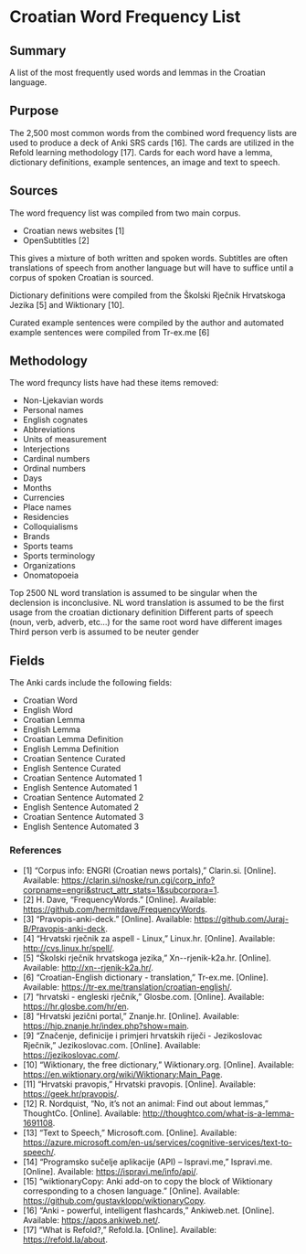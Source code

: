# Croatian Word Frequency List

## Summary
A list of the most frequently used words and lemmas in the Croatian language. 

## Purpose
The 2,500 most common words from the combined word frequency lists are used to produce a deck of Anki SRS cards [16]. The cards are utilized in the Refold learning methodology [17]. Cards for each word have a lemma, dictionary definitions, example sentences, an image and text to speech. 										

## Sources
The word frequency list was compiled from two main corpus. 
- Croatian news websites [1]
- OpenSubtitles [2]

This gives a mixture of both written and spoken words. Subtitles are often translations of speech from another language but will have to suffice until a corpus of spoken Croatian is sourced.

Dictionary definitions were compiled from the Školski Rječnik Hrvatskoga Jezika [5] and Wiktionary [10].

Curated example sentences were compiled by the author and automated example sentences were compiled from Tr-ex.me [6]

## Methodology

The word frequncy lists have had these items removed:
- Non-Ljekavian words
- Personal names
- English cognates
- Abbreviations
- Units of measurement
- Interjections
- Cardinal numbers
- Ordinal numbers
- Days
- Months
- Currencies 
- Place names
- Residencies
- Colloquialisms
- Brands
- Sports teams
- Sports terminology
- Organizations
- Onomatopoeia	
	
Top 2500	NL word translation is assumed to be singular when the declension is inconclusive.
NL word translation is assumed to be the first usage from the croatian dictionary definition
Different parts of speech (noun, verb, adverb, etc...) for the same root word have different images
Third person verb is assumed to be neuter gender

## Fields
The Anki cards include the following fields:
- Croatian Word	
- English Word	
- Croatian Lemma	
- English Lemma	
- Croatian Lemma Definition	
- English Lemma Definition	
- Croatian Sentence Curated	
- English Sentence Curated	
- Croatian Sentence Automated 1	
- English Sentence Automated 1	
- Croatian Sentence Automated 2	
- English Sentence Automated 2	
- Croatian Sentence Automated 3	
- English Sentence Automated 3	
	
### References	
	
- [1]	“Corpus info: ENGRI (Croatian news portals),” Clarin.si. [Online]. Available: https://clarin.si/noske/run.cgi/corp_info?corpname=engri&struct_attr_stats=1&subcorpora=1.
- [2]	H. Dave, “FrequencyWords.” [Online]. Available: https://github.com/hermitdave/FrequencyWords.
- [3]	“Pravopis-anki-deck.” [Online]. Available: https://github.com/Juraj-B/Pravopis-anki-deck.
- [4]	“Hrvatski rječnik za aspell - Linux,” Linux.hr. [Online]. Available: http://cvs.linux.hr/spell/.
- [5]	“Školski rječnik hrvatskoga jezika,” Xn--rjenik-k2a.hr. [Online]. Available: http://xn--rjenik-k2a.hr/.
- [6]	“Croatian-English dictionary - translation,” Tr-ex.me. [Online]. Available: https://tr-ex.me/translation/croatian-english/.
- [7]	“hrvatski - engleski rječnik,” Glosbe.com. [Online]. Available: https://hr.glosbe.com/hr/en.
- [8]	“Hrvatski jezični portal,” Znanje.hr. [Online]. Available: https://hjp.znanje.hr/index.php?show=main.
- [9]	“Značenje, definicije i primjeri hrvatskih riječi - Jezikoslovac Rječnik,” Jezikoslovac.com. [Online]. Available: https://jezikoslovac.com/.
- [10]	“Wiktionary, the free dictionary,” Wiktionary.org. [Online]. Available: https://en.wiktionary.org/wiki/Wiktionary:Main_Page.
- [11]	“Hrvatski pravopis,” Hrvatski pravopis. [Online]. Available: https://geek.hr/pravopis/.
- [12]	R. Nordquist, “No, it’s not an animal: Find out about lemmas,” ThoughtCo. [Online]. Available: http://thoughtco.com/what-is-a-lemma-1691108.
- [13]	“Text to Speech,” Microsoft.com. [Online]. Available: https://azure.microsoft.com/en-us/services/cognitive-services/text-to-speech/.
- [14]	“Programsko sučelje aplikacije (API) – Ispravi.me,” Ispravi.me. [Online]. Available: https://ispravi.me/info/api/.
- [15]	“wiktionaryCopy: Anki add-on to copy the block of Wiktionary corresponding to a chosen language.” [Online]. Available: https://github.com/gustavklopp/wiktionaryCopy.
- [16]	“Anki - powerful, intelligent flashcards,” Ankiweb.net. [Online]. Available: https://apps.ankiweb.net/.
- [17]	“What is Refold?,” Refold.la. [Online]. Available: https://refold.la/about.
